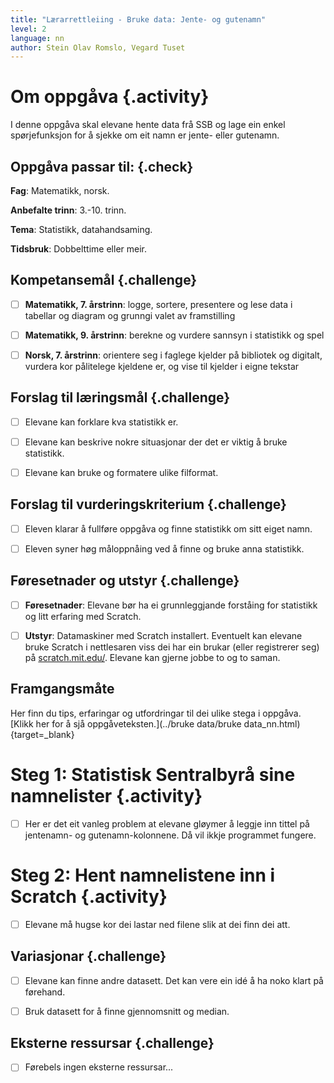 ```yaml
---
title: "Lærarrettleiing - Bruke data: Jente- og gutenamn"
level: 2
language: nn
author: Stein Olav Romslo, Vegard Tuset
---
```



# Om oppgåva {.activity}

I denne oppgåva skal elevane hente data frå SSB og lage ein enkel spørjefunksjon
for å sjekke om eit namn er jente- eller gutenamn.

## Oppgåva passar til: {.check}

__Fag__: Matematikk, norsk.

__Anbefalte trinn__: 3.-10. trinn.

__Tema__: Statistikk, datahandsaming.

__Tidsbruk__: Dobbelttime eller meir.

## Kompetansemål {.challenge}

- [ ] __Matematikk, 7. årstrinn__: logge, sortere, presentere og lese data i
      tabellar og diagram og grunngi valet av framstilling

- [ ] __Matematikk, 9. årstrinn__: berekne og vurdere sannsyn i statistikk
      og spel

- [ ] __Norsk, 7. årstrinn__: orientere seg i faglege kjelder på bibliotek og
      digitalt, vurdera kor pålitelege kjeldene er, og vise til kjelder i eigne
      tekstar

## Forslag til læringsmål {.challenge}

- [ ] Elevane kan forklare kva statistikk er.

- [ ] Elevane kan beskrive nokre situasjonar der det er viktig å bruke
  statistikk.

- [ ] Elevane kan bruke og formatere ulike filformat.

## Forslag til vurderingskriterium {.challenge}

- [ ] Eleven klarar å fullføre oppgåva og finne statistikk om sitt eiget namn.

- [ ] Eleven syner høg måloppnåing ved å finne og bruke anna statistikk.

## Føresetnader og utstyr {.challenge}

- [ ] __Føresetnader__: Elevane bør ha ei grunnleggjande forståing for
  statistikk og litt erfaring med Scratch.

- [ ] __Utstyr__: Datamaskiner med Scratch installert. Eventuelt kan elevane
  bruke Scratch i nettlesaren viss dei har ein brukar (eller registrerer seg) på
  [scratch.mit.edu/](https://scratch.mit.edu/). Elevane kan gjerne jobbe to og
  to saman.

## Framgangsmåte

Her finn du tips, erfaringar og utfordringar til dei ulike stega i oppgåva.
[Klikk her for å sjå oppgåveteksten.](../bruke data/bruke
data_nn.html){target=_blank}


# Steg 1: Statistisk Sentralbyrå sine namnelister {.activity}

- [ ] Her er det eit vanleg problem at elevane gløymer å leggje inn tittel på
  jentenamn- og gutenamn-kolonnene. Då vil ikkje programmet fungere.


# Steg 2: Hent namnelistene inn i Scratch {.activity}

- [ ] Elevane må hugse kor dei lastar ned filene slik at dei finn dei att.

## Variasjonar {.challenge}

- [ ] Elevane kan finne andre datasett. Det kan vere ein idé å ha noko klart på
  førehand.

- [ ] Bruk datasett for å finne gjennomsnitt og median.

## Eksterne ressursar {.challenge}

- [ ] Førebels ingen eksterne ressursar...
